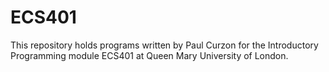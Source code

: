 # ECS401
This repository holds programs written by Paul Curzon for the Introductory Programming module ECS401 at Queen Mary University of London.
